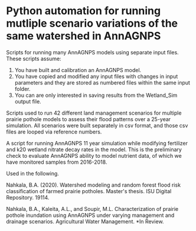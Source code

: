 # Python automation for running mutliple scenario variations of the same watershed in AnnAGNPS
Scripts for running many AnnAGNPS models using separate input files. These scripts assume:
1. You have built and calibration an AnnAGNPS model. 
2. You have copied and modified any input files with changes in input parameters and they are stored as numbered files within the same input folder. 
3. You can are only interested in saving results from the Wetland_Sim output file. 

Scripts used to run 42 different land management scenarios for multiple prairie pothole models to assess their flood patterns over a 25-year simulation. All scenarios were built separately in csv format, and those csv files are looped via reference numbers. 

A script for running AnnAGNPS 11 year simulation while modifying fertilizer and k20 wetland nitrate decay rates in the model. This is the preliminary check to evaluate AnnAGNPS ability to model nutrient data, of which we have monitored samples from 2016-2018. 

Used in the following. 

Nahkala, B.A. (2020). Watershed modeling and random forest flood risk classification of farmed prairie potholes. Master's thesis. ISU Digital Repository. 19114. 

Nahkala, B.A., Kaleita, A.L., and Soupir, M.L. Characterization of prairie pothole inundation using AnnAGNPS under varying management and drainage scenarios. Agricultural Water Management. *In Review. 
